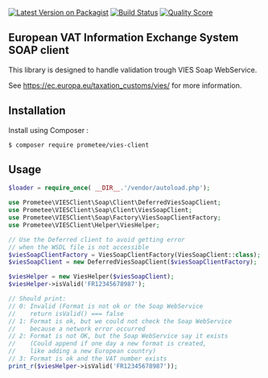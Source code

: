 [![Latest Version on Packagist][ico-version]][link-packagist]
[![Build Status][ico-github-actions]][link-github-actions]
[![Quality Score][ico-code-quality]][link-code-quality]

## European VAT Information Exchange System SOAP client

This library is designed to handle validation trough VIES Soap WebService.

See https://ec.europa.eu/taxation_customs/vies/ for more information.

## Installation

Install using Composer :

```
$ composer require prometee/vies-client
```

## Usage

```php
$loader = require_once( __DIR__.'/vendor/autoload.php');

use Prometee\VIESClient\Soap\Client\DeferredViesSoapClient;
use Prometee\VIESClient\Soap\Client\ViesSoapClient;
use Prometee\VIESClient\Soap\Factory\ViesSoapClientFactory;
use Prometee\VIESClient\Helper\ViesHelper;

// Use the Deferred client to avoid getting error
// when the WSDL file is not accessible
$viesSoapClientFactory = ViesSoapClientFactory(ViesSoapClient::class);
$viesSoapClient = new DeferredViesSoapClient($viesSoapClientFactory);

$viesHelper = new ViesHelper($viesSoapClient);
$viesHelper->isValid('FR12345678987');

// Should print:
// 0: Invalid (Format is not ok or the Soap WebService
//    return isValid() === false
// 1: Format is ok, but we could not check the Soap WebService
//    because a network error occurred
// 2: Format is not OK, but the Soap WebService say it exists
//    (Could append if one day a new format is created,
//    like adding a new European country)
// 3: Format is ok and the VAT number exists
print_r($viesHelper->isValid('FR12345678987'));

```

[ico-version]: https://img.shields.io/packagist/v/Prometee/vies-client.svg?style=flat-square
[ico-github-actions]: https://github.com/Prometee/VIESClient/workflows/Build/badge.svg
[ico-code-quality]: https://img.shields.io/scrutinizer/g/Prometee/VIESClient.svg?style=flat-square

[link-packagist]: https://packagist.org/packages/prometee/vies-client
[link-github-actions]: https://github.com/Prometee/VIESClient/actions?query=workflow%3A"Build"
[link-code-quality]: https://scrutinizer-ci.com/g/Prometee/VIESClient
